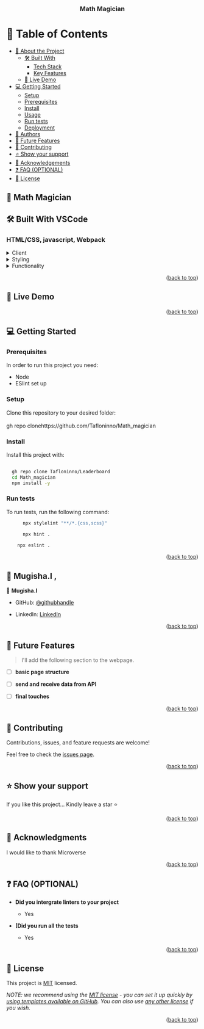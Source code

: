 



<a name="readme-top"></a>



<div align="center">
 
  
  <br/>

  <h3><b>Math Magician</b></h3>

</div>



# 📗 Table of Contents

- [📖 About the Project](#about-project)
  - [🛠 Built With](#built-with)
    - [Tech Stack](#tech-stack)
    - [Key Features](#key-features)
  - [🚀 Live Demo](#live-demo)
- [💻 Getting Started](#getting-started)
  - [Setup](#setup)
  - [Prerequisites](#prerequisites)
  - [Install](#install)
  - [Usage](#usage)
  - [Run tests](#run-tests)
  - [Deployment](#triangular_flag_on_post-deployment)
- [👥 Authors](#authors)
- [🔭 Future Features](#future-features)
- [🤝 Contributing](#contributing)
- [⭐️ Show your support](#support)
- [🙏 Acknowledgements](#acknowledgements)
- [❓ FAQ (OPTIONAL)](#faq)
- [📝 License](#license)



## 📖 Math Magician <a name="about-project"></a>





## 🛠 Built With  VSCode  <a name="Built With VSCode"></a>

### HTML/CSS, javascript, Webpack <a name="tech-stack"></a>

>

<details>
  <summary>Client</summary>
  <ul>
    <li><a href="https://reactjs.org/">HTML</a></li>
  </ul>
</details>

<details>
  <summary>Styling</summary>
  <ul>
    <li><a href="https://expressjs.com/">CSS</a></li>
  </ul>
</details>
<details>
  <summary>Functionality</summary>
  <ul>
    <li><a href="https://expressjs.com/">CSS</a></li>
  </ul>
</details>






<p align="right">(<a href="#readme-top">back to top</a>)</p>

<!-- LIVE DEMO -->

 ## 🚀 Live Demo <a name="live-demo"></a> 

<!-- [Live Demo Link](https://tafloninno.github.io/Leaderboard/dist/) -->



<p align="right">(<a href="#readme-top">back to top</a>)</p>

<!-- GETTING STARTED -->

## 💻 Getting Started <a name="getting-started"></a>

### Prerequisites

In order to run this project you need:
- Node
- ESlint set up


<!--
Example command:

```sh
 gem install rails
```
 -->

### Setup

Clone this repository to your desired folder:
<br>
<br>gh repo clonehttps://github.com/Tafloninno/Math_magician



### Install

Install this project with:



```sh
  
  gh repo clone Tafloninno/Leaderboard
  cd Math_magician
  npm install -y
```




### Run tests

To run tests, run the following command:



```sh
      npx stylelint "**/*.{css,scss}"

```

```sh
      npx hint .
```

```sh
    npx eslint .
```





<p align="right">(<a href="#readme-top">back to top</a>)</p>

<!-- AUTHORS -->

## 👥 Mugisha.I , <a name="authors"></a>



👤 **Mugisha.I**

- GitHub: [@githubhandle](https://github.com/Tafloninno)

- LinkedIn: [LinkedIn](https://www.linkedin.com/in/mugisha-innocent-19b700238/)




<p align="right">(<a href="#readme-top">back to top</a>)</p>

<!-- FUTURE FEATURES -->

## 🔭 Future Features <a name="future-features"></a>

> I'll add the following section to the webpage.

- [ ] **basic page structure**
- [ ] **send and receive data from API**
- [ ] **final touches**




<p align="right">(<a href="#readme-top">back to top</a>)</p>

<!-- CONTRIBUTING -->

## 🤝 Contributing <a name="contributing"></a>

Contributions, issues, and feature requests are welcome!

Feel free to check the [issues page](../../issues/).

<p align="right">(<a href="#readme-top">back to top</a>)</p>

<!-- SUPPORT -->

## ⭐️ Show your support <a name="support"></a>



If you like this project... Kindly leave a star ⭐

<p align="right">(<a href="#readme-top">back to top</a>)</p>

<!-- ACKNOWLEDGEMENTS -->

## 🙏 Acknowledgments <a name="acknowledgements"></a>



I would like to thank  Microverse



<p align="right">(<a href="#readme-top">back to top</a>)</p>

<!-- FAQ (optional) -->

## ❓ FAQ (OPTIONAL) <a name="faq"></a>



- **Did you intergrate linters to your project**

  - Yes

- **[Did you run all the tests**

  - Yes

<p align="right">(<a href="#readme-top">back to top</a>)</p>

<!-- LICENSE -->

## 📝 License <a name="license"></a>

This project is [MIT](./LICENSE) licensed.

_NOTE: we recommend using the [MIT license](https://choosealicense.com/licenses/mit/) - you can set it up quickly by [using templates available on GitHub](https://docs.github.com/en/communities/setting-up-your-project-for-healthy-contributions/adding-a-license-to-a-repository). You can also use [any other license](https://choosealicense.com/licenses/) if you wish._

<p align="right">(<a href="#readme-top">back to top</a>)</p>


